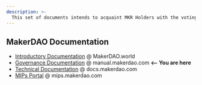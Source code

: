 ```yaml
---
description: >-
  This set of documents intends to acquaint MKR Holders with the voting process and to serve as reference material for them to consult during the day-to-day operation of the protocol.
---
```


## MakerDAO Documentation
* [Introductory Documentation](https://makerdao.world/en/) @ MakerDAO.world
* [Governance Documentation](https://manual.makerdao.com/) @ manual.makerdao.com **<-- You are here**
* [Technical Documentation](https://docs.makerdao.com/) @ docs.makerdao.com
* [MIPs Portal](https://mips.makerdao.com/) @ mips.makerdao.com